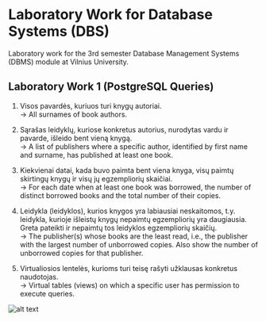 # Laboratory Work for Database Systems (DBS)

Laboratory work for the 3rd semester Database Management Systems (DBMS) module at Vilnius University. 

## Laboratory Work 1 (PostgreSQL Queries)

1. Visos pavardės, kuriuos turi knygų autoriai.  
   → All surnames of book authors.

2. Sąrašas leidyklų, kuriose konkretus autorius, nurodytas vardu ir pavarde, išleido bent vieną knygą.  
   → A list of publishers where a specific author, identified by first name and surname, has published at least one book.

3. Kiekvienai datai, kada buvo paimta bent viena knyga, visų paimtų skirtingų knygų ir visų jų egzempliorių skaičiai.  
   → For each date when at least one book was borrowed, the number of distinct borrowed books and the total number of their copies.

4. Leidykla (leidyklos), kurios knygos yra labiausiai neskaitomos, t.y. leidykla, kurioje išleistų knygų nepaimtų egzempliorių yra daugiausia. Greta pateikti ir nepaimtų tos leidyklos egzempliorių skaičių.  
   → The publisher(s) whose books are the least read, i.e., the publisher with the largest number of unborrowed copies. Also show the number of unborrowed copies for that publisher.

5. Virtualiosios lentelės, kurioms turi teisę rašyti užklausas konkretus naudotojas.  
   → Virtual tables (views) on which a specific user has permission to execute queries.

![alt text](image.png)
